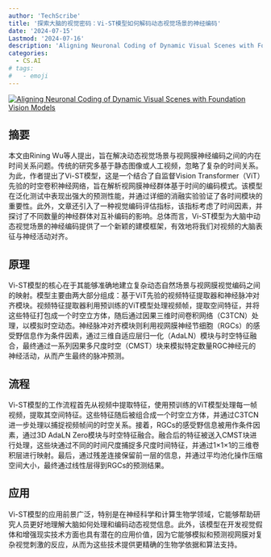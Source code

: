 ```yaml
---
author: 'TechScribe'
title: '探索大脑的视觉密码：Vi-ST模型如何解码动态视觉场景的神经编码'
date: '2024-07-15'
Lastmod: '2024-07-16'
description: 'Aligning Neuronal Coding of Dynamic Visual Scenes with Foundation Vision Models'
categories:
  - CS.AI
# tags:
#   - emoji
---
```


[![Aligning Neuronal Coding of Dynamic Visual Scenes with Foundation Vision Models](https://arxiv-research-1301205113.cos.ap-guangzhou.myqcloud.com/images/2407.10737v1.pdf_0.jpg)](https://arxiv.org/abs/2407.10737v1)

## 摘要

本文由Rining Wu等人提出，旨在解决动态视觉场景与视网膜神经编码之间的内在时间关系问题。传统的研究多基于静态图像或人工视频，忽略了复杂的时间关系。为此，作者提出了Vi-ST模型，这是一个结合了自监督Vision Transformer（ViT）先验的时空卷积神经网络，旨在解析视网膜神经群体基于时间的编码模式。该模型在泛化测试中表现出强大的预测性能，并通过详细的消融实验验证了各时间模块的重要性。此外，文章还引入了一种视觉编码评估指标，该指标考虑了时间因素，并探讨了不同数量的神经群体对互补编码的影响。总体而言，Vi-ST模型为大脑中动态视觉场景的神经编码提供了一个新颖的建模框架，有效地将我们对视频的大脑表征与神经活动对齐。<!--more-->

## 原理

Vi-ST模型的核心在于其能够准确地建立复杂动态自然场景与视网膜视觉编码之间的映射。模型主要由两大部分组成：基于ViT先验的视频特征提取器和神经脉冲对齐模块。视频特征提取器利用预训练的ViT模型处理视频帧，提取空间特征，并将这些特征打包成一个时空立方体，随后通过因果三维时间卷积网络（C3TCN）处理，以模拟时空动态。神经脉冲对齐模块则利用视网膜神经节细胞（RGCs）的感受野信息作为条件因素，通过三维自适应层归一化（AdaLN）模块与时空特征融合，最终通过一系列因果多尺度时空（CMST）块来模拟特定数量RGC神经元的神经活动，从而产生最终的脉冲预测。

## 流程

Vi-ST模型的工作流程首先从视频中提取特征，使用预训练的ViT模型处理每一帧视频，提取其空间特征。这些特征随后被组合成一个时空立方体，并通过C3TCN进一步处理以捕捉视频帧间的时空关系。接着，RGCs的感受野信息被用作条件因素，通过3D AdaLN Zero模块与时空特征融合。融合后的特征被送入CMST块进行处理，这些块通过不同的时间尺度捕捉多尺度时间特征，并通过1×1×1的三维卷积层进行映射。最后，通过残差连接保留前一层的信息，并通过平均池化操作压缩空间大小，最终通过线性层得到RGCs的预测结果。

## 应用

Vi-ST模型的应用前景广泛，特别是在神经科学和计算生物学领域，它能够帮助研究人员更好地理解大脑如何处理和编码动态视觉信息。此外，该模型在开发视觉假体和增强现实技术方面也具有潜在的应用价值，因为它能够模拟和预测视网膜对复杂视觉刺激的反应，从而为这些技术提供更精确的生物学依据和算法支持。